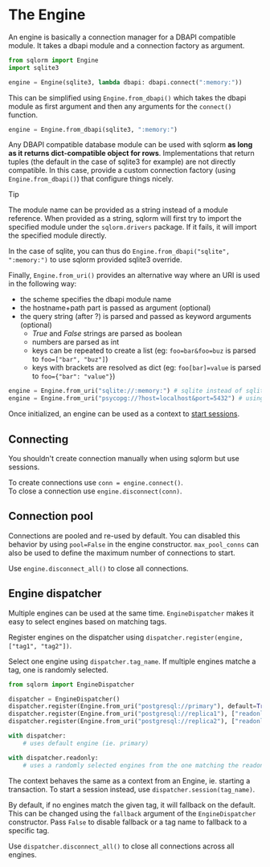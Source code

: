 # The Engine

An engine is basically a connection manager for a DBAPI compatible module.
It takes a dbapi module and a connection factory as argument.

```python
from sqlorm import Engine
import sqlite3

engine = Engine(sqlite3, lambda dbapi: dbapi.connect(":memory:"))
```

This can be simplified using `Engine.from_dbapi()` which takes the dbapi module as first argument and then any arguments for the `connect()` function.

```python
engine = Engine.from_dbapi(sqlite3, ":memory:")
```

Any DBAPI compatible database module can be used with sqlorm **as long as it returns dict-compatible object for rows**.
Implementations that return tuples (the default in the case of sqlite3 for example) are not directly compatible.
In this case, provide a custom connection factory (using `Engine.from_dbapi()`) that configure things nicely.

> [!TIP]
> The module name can be provided as a string instead of a module reference.
> When provided as a string, sqlorm will first try to import the specified module under the `sqlorm.drivers` package.
> If it fails, it will import the specified module directly.
>
> In the case of sqlite, you can thus do `Engine.from_dbapi("sqlite", ":memory:")` to use sqlorm provided sqlite3 override.

Finally, `Engine.from_uri()` provides an alternative way where an URI is used in the following way:

- the scheme specifies the dbapi module name
- the hostname+path part is passed as argument (optional)
- the query string (after ?) is parsed and passed as keyword arguments (optional)
    - *True* and *False* strings are parsed as boolean
    - numbers are parsed as int
    - keys can be repeated to create a list (eg: `foo=bar&foo=buz` is parsed to `foo=["bar", "buz"]`)
    - keys with brackets are resolved as dict (eg: `foo[bar]=value` is parsed to `foo={"bar": "value"}`)

```python
engine = Engine.from_uri("sqlite://:memory:") # sqlite instead of sqlite3 to use sqlorm's sqlite override
engine = Engine.from_uri("psycopg://?host=localhost&port=5432") # using the dbapi module name
```

Once initialized, an engine can be used as a context to [start sessions](sessions-and-transactions.md).

## Connecting

You shouldn't create connection manually when using sqlorm but use sessions.

To create connections use `conn = engine.connect()`.  
To close a connection use `engine.disconnect(conn)`.

## Connection pool

Connections are pooled and re-used by default. You can disabled this behavior by using `pool=False` in the engine constructor.
`max_pool_conns` can also be used to define the maximum number of connections to start.

Use `engine.disconnect_all()` to close all connections.

## Engine dispatcher

Multiple engines can be used at the same time. `EngineDispatcher` makes it easy to select engines based on matching tags.

Register engines on the dispatcher using `dispatcher.register(engine, ["tag1", "tag2"])`.

Select one engine using `dispatcher.tag_name`. If multiple engines matche a tag, one is randomly selected.

```py
from sqlorm import EngineDispatcher

dispatcher = EngineDispatcher()
dispatcher.register(Engine.from_uri("postgresql://primary"), default=True) # there can be multiple default engines
dispatcher.register(Engine.from_uri("postgresql://replica1"), ["readonly"])
dispatcher.register(Engine.from_uri("postgresql://replica2"), ["readonly"])

with dispatcher:
    # uses default engine (ie. primary)

with dispatcher.readonly:
    # uses a randomly selected engines from the one matching the readonly tag (ie. replica1 or replica2)
```

The context behaves the same as a context from an Engine, ie. starting a transaction. To start a session instead, use `dispatcher.session(tag_name)`.

By default, if no engines match the given tag, it will fallback on the default. This can be changed using the `fallback` argument of the `EngineDispatcher` constructor.
Pass `False` to disable fallback or a tag name to fallback to a specific tag.

Use `dispatcher.disconnect_all()` to close all connections across all engines.